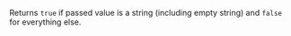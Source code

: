 Returns `true` if passed value is a string (including empty string) and `false` for everything else.
